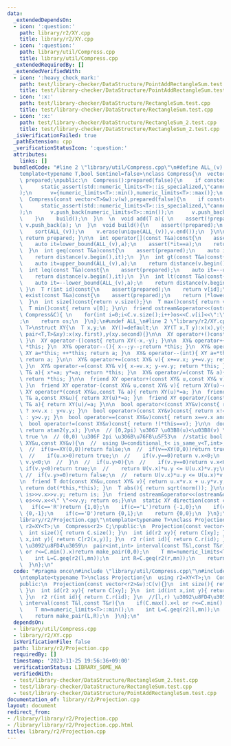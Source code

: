 ```yaml
---
data:
  _extendedDependsOn:
  - icon: ':question:'
    path: library/r2/XY.cpp
    title: library/r2/XY.cpp
  - icon: ':question:'
    path: library/util/Compress.cpp
    title: library/util/Compress.cpp
  _extendedRequiredBy: []
  _extendedVerifiedWith:
  - icon: ':heavy_check_mark:'
    path: test/library-checker/DataStructure/PointAddRectangleSum.test.cpp
    title: test/library-checker/DataStructure/PointAddRectangleSum.test.cpp
  - icon: ':x:'
    path: test/library-checker/DataStructure/RectangleSum.test.cpp
    title: test/library-checker/DataStructure/RectangleSum.test.cpp
  - icon: ':x:'
    path: test/library-checker/DataStructure/RectangleSum_2.test.cpp
    title: test/library-checker/DataStructure/RectangleSum_2.test.cpp
  _isVerificationFailed: true
  _pathExtension: cpp
  _verificationStatusIcon: ':question:'
  attributes:
    links: []
  bundledCode: "#line 2 \"library/util/Compress.cpp\"\n#define ALL_(v) v.begin(),v.end()\n\
    template<typename T,bool Sentinel=false>\nclass Compress{\n  vector<T> v;\n  bool\
    \ prepared;\npublic:\n  Compress():prepared(false){\n    if constexpr(Sentinel){\n\
    \      static_assert(std::numeric_limits<T>::is_specialized,\"cannot use Sentinel\"\
    );\n      v={numeric_limits<T>::min(),numeric_limits<T>::max()};\n    }\n  }\n\
    \  Compress(const vector<T>&w):v(w),prepared(false){\n    if constexpr(Sentinel){\n\
    \      static_assert(std::numeric_limits<T>::is_specialized,\"cannot use Sentinel\"\
    );\n      v.push_back(numeric_limits<T>::min());\n      v.push_back(numeric_limits<T>::max());\n\
    \    }\n    build();\n  }\n  \n  void add(T a){ \n    assert(!prepared);\n   \
    \ v.push_back(a); \n  }\n  void build(){\n    assert(!prepared);\n    prepared=true;\n\
    \    sort(ALL_(v));\n    v.erase(unique(ALL_(v)),v.end());\n  }\n\n  bool is_prepared()const{\
    \ return prepared; }\n\n  int operator[](const T&a)const{\n    assert(prepared);\n\
    \    auto it=lower_bound(ALL_(v),a);\n    assert(*it==a);\n    return distance(v.begin(),it);\n\
    \  }\n  int geq(const T&a)const{\n    assert(prepared);\n    auto it=lower_bound(ALL_(v),a);\n\
    \    return distance(v.begin(),it);\n  }\n  int gt(const T&a)const{\n    assert(prepared);\n\
    \    auto it=upper_bound(ALL_(v),a);\n    return distance(v.begin(),it);\n  }\n\
    \  int leq(const T&a)const{\n    assert(prepared);\n    auto it=--upper_bound(ALL_(v),a);\n\
    \    return distance(v.begin(),it);\n  }\n  int lt(const T&a)const{\n    assert(prepared);\n\
    \    auto it=--lower_bound(ALL_(v),a);\n    return distance(v.begin(),it);\n \
    \ }\n  T r(int id)const{\n    assert(prepared);\n    return v[id];\n  }\n  bool\
    \ exist(const T&a)const{\n    assert(prepared);\n    return (*lower_bound(ALL_(v),a))==a;\n\
    \  }\n  int size()const{return v.size();}\n  T max()const{ return v.back(); }\n\
    \  T min()const{ return v[0]; }\n\n  friend ostream&operator<<(ostream&os, const\
    \ Compress&C){ \n    for(int i=0;i<C.v.size();i++)os<<C.v[i]<<\":\"<<i<<\" \"\
    ;\n    return os;\n  }\n};\n#undef ALL_\n#line 2 \"library/r2/XY.cpp\"\ntemplate<typename\
    \ T>\nstruct XY{\n  T x,y;\n  XY()=default;\n  XY(T x,T y):x(x),y(y){}\n  XY(const\
    \ pair<T,T>&xy):x(xy.first),y(xy.second){}\n\n  XY operator+()const{ return *this;\
    \ }\n  XY operator-()const{ return XY(-x,-y); }\n\n  XY& operator++(){ x++;y++;return\
    \ *this; }\n  XY& operator--(){ x--;y--;return *this; }\n  XY& operator++(int){\
    \ XY a=*this; ++*this; return a; }\n  XY& operator--(int){ XY a=*this; --*this;\
    \ return a; }\n\n  XY& operator+=(const XY& v){ x+=v.x; y+=v.y; return *this;\
    \ }\n  XY& operator-=(const XY& v){ x-=v.x; y-=v.y; return *this; }\n  XY& operator*=(const\
    \ T& a){ x*=a; y*=a; return *this; }\n  XY& operator/=(const T& a){ x/=a; y/=a;\
    \ return *this; }\n\n  friend XY operator+(const XY& u,const XY& v){ return XY(u)+=v;\
    \ }\n  friend XY operator-(const XY& u,const XY& v){ return XY(u)-=v; }\n  friend\
    \ XY operator*(const XY&u,const T& a){ return XY(u)*=a; }\n  friend XY operator*(const\
    \ T& a,const XY&u){ return XY(u)*=a; }\n  friend XY operator/(const XY&u,const\
    \ T& a){ return XY(u)/=a; }\n\n  bool operator<(const XY&v)const{ return x!=v.x\
    \ ? x<v.x : y<v.y; }\n  bool operator>(const XY&v)const{ return x!=v.x ? x>v.x\
    \ : y>v.y; }\n  bool operator==(const XY&v)const{ return x==v.x and y==v.y; }\n\
    \  bool operator!=(const XY&v)const{ return !(*this==v); }\n\n  double arg()const{\
    \ return atan2(y,x); }\n\n  // [0,2pi) \u3067 \u03B8(u)<\u03B8(v) \u306E\u6642\
    \ true \n  // (0,0) \u306F 2pi \u306B\u76F8\u5F53\n  //static bool angle_cmp(const\
    \ XY&u,const XY&v){\n  //  using U=conditional_t< is_same_v<T,int>,long long,T>;\n\
    \  //  if(u==XY(0,0))return false;\n  //  if(v==XY(0,0))return true;\n  //  if(u.y==0){\n\
    \  //    if(u.x>0)return true;\n  //    if(v.y==0)return v.x<0;\n  //    return\
    \ v.y<0;\n  //  }\n  //  if(u.y>0){\n  //    if(v.y==0)return v.x<0;\n  //   \
    \ if(v.y<0)return true;\n  //    return U(v.x)*u.y <= U(u.x)*v.y;\n  //  }\n \
    \ //  if(v.y>=0)return false;\n  //  return U(v.x)*u.y <= U(u.x)*v.y;\n  //}\n\
    \n  friend T dot(const XY&u,const XY& v){ return u.x*v.x + u.y*v.y; }\n  T norm(){\
    \ return dot(*this,*this); }\n  T abs(){ return sqrt(norm()); }\n\n  friend istream&operator>>(istream&is,XY&v){\
    \ is>>v.x>>v.y; return is; }\n  friend ostream&operator<<(ostream&os,const XY&v){\
    \ os<<v.x<<\" \"<<v.y; return os;}\n\n  static XY direction(const char&c){\n \
    \   if(c=='R')return {1,0};\n    if(c=='L')return {-1,0};\n    if(c=='U')return\
    \ {0,-1};\n    if(c=='D')return {0,1};\n    return {0,0};\n  }\n};\n#line 4 \"\
    library/r2/Projection.cpp\"\ntemplate<typename T>\nclass Projection{\n  using\
    \ r2=XY<T>;\n  Compress<r2> C;\npublic:\n  Projection(const vector<r2>&v):C(v){}\n\
    \  int size(){ return C.size(); }\n  int id(r2 xy){ return C[xy]; }\n  int id(int\
    \ x,int y){ return C[r2(x,y)]; }\n  r2 r(int id){ return C.r(id); }\n  //[l,r)\
    \ \u3092\u8FD4\u3059\n  pair<int,int> interval(const T&l,const T&r){\n    if(C.max().x<l\
    \ or r<=C.min().x)return make_pair(0,0);\n    T mn=numeric_limits<T>::min();\n\
    \    int L=C.geq(r2(l,mn));\n    int R=C.geq(r2(r,mn));\n    return make_pair(L,R);\n\
    \  }\n};\n"
  code: "#pragma once\n#include \"library/util/Compress.cpp\"\n#include \"library/r2/XY.cpp\"\
    \ntemplate<typename T>\nclass Projection{\n  using r2=XY<T>;\n  Compress<r2> C;\n\
    public:\n  Projection(const vector<r2>&v):C(v){}\n  int size(){ return C.size();\
    \ }\n  int id(r2 xy){ return C[xy]; }\n  int id(int x,int y){ return C[r2(x,y)];\
    \ }\n  r2 r(int id){ return C.r(id); }\n  //[l,r) \u3092\u8FD4\u3059\n  pair<int,int>\
    \ interval(const T&l,const T&r){\n    if(C.max().x<l or r<=C.min().x)return make_pair(0,0);\n\
    \    T mn=numeric_limits<T>::min();\n    int L=C.geq(r2(l,mn));\n    int R=C.geq(r2(r,mn));\n\
    \    return make_pair(L,R);\n  }\n};\n"
  dependsOn:
  - library/util/Compress.cpp
  - library/r2/XY.cpp
  isVerificationFile: false
  path: library/r2/Projection.cpp
  requiredBy: []
  timestamp: '2023-11-25 19:56:36+09:00'
  verificationStatus: LIBRARY_SOME_WA
  verifiedWith:
  - test/library-checker/DataStructure/RectangleSum_2.test.cpp
  - test/library-checker/DataStructure/RectangleSum.test.cpp
  - test/library-checker/DataStructure/PointAddRectangleSum.test.cpp
documentation_of: library/r2/Projection.cpp
layout: document
redirect_from:
- /library/library/r2/Projection.cpp
- /library/library/r2/Projection.cpp.html
title: library/r2/Projection.cpp
---
```

